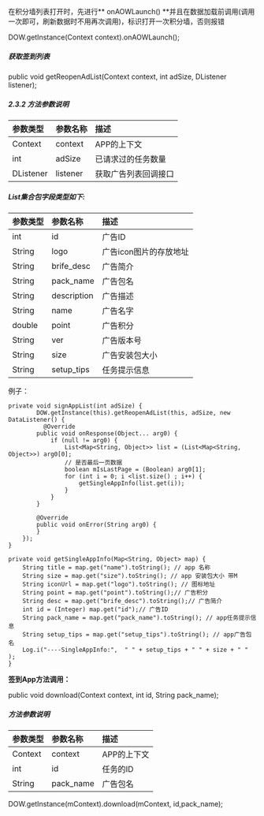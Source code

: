 在积分墙列表打开时，先进行** onAOWLaunch\(\) **并且在数据加载前调用\(调用一次即可，刷新数据时不用再次调用\)，标识打开一次积分墙，否则报错

DOW.getInstance\(Context context\).onAOWLaunch\(\);

##### 获取签到列表

public void getReopenAdList\(Context context, int adSize, DListener listener\);

##### 2.3.2 方法参数说明

| 参数类型 | 参数名称 | 描述 |
| :--- | :--- | :--- |
| Context | context | APP的上下文 |
| int | adSize | 已请求过的任务数量 |
| DListener | listener | 获取广告列表回调接口 |

##### List集合包字段类型如下:

| 参数类型 | 参数名称 | 描述 |
| :--- | :--- | :--- |
| int | id | 广告ID |
| String | logo | 广告icon图片的存放地址 |
| String | brife\_desc | 广告简介 |
| String | pack\_name | 广告包名 |
| String | description | 广告描述 |
| String | name | 广告名字 |
| double | point | 广告积分 |
| String | ver | 广告版本号 |
| String | size | 广告安装包大小 |
| String | setup\_tips | 任务提示信息 |

例子：

```
private void signAppList(int adSize) {
        DOW.getInstance(this).getReopenAdList(this, adSize, new DataListener() {
          @Override
        public void onResponse(Object... arg0) {
            if (null != arg0) {
                List<Map<String, Object>> list = (List<Map<String, Object>>) arg0[0];
                // 是否最后一页数据
                boolean mIsLastPage = (Boolean) arg0[1];
                for (int i = 0; i <list.size() ; i++) {
                    getSingleAppInfo(list.get(i));
                }
            }
        }

        @Override
        public void onError(String arg0) {
        }
    });
}

private void getSingleAppInfo(Map<String, Object> map) {
    String title = map.get("name").toString(); // app 名称
    String size = map.get("size").toString(); // app 安装包大小 带M
    String iconUrl = map.get("logo").toString(); // 图标地址
    String point = map.get("point").toString();// 广告积分
    String desc = map.get("brife_desc").toString();// 广告简介
    int id = (Integer) map.get("id");// 广告ID
    String pack_name = map.get("pack_name").toString(); // app任务提示信息
    String setup_tips = map.get("setup_tips").toString(); // app广告包名
    Log.i("----SingleAppInfo:",  " " + setup_tips + " " + size + " " );
}
```

** 签到App方法调用：**

public void download\(Context context, int id, String pack\_name\);

##### 方法参数说明

| 参数类型 | 参数名称 | 描述 |
| :--- | :--- | :--- |
| Context | context | APP的上下文 |
| int | id | 任务的ID |
| String | pack\_name | 广告包名 |

DOW.getInstance\(mContext\).download\(mContext, id,pack\_name\);

